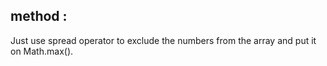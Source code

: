 ## method :

Just use spread operator to exclude the numbers from the array and put it on Math.max().
